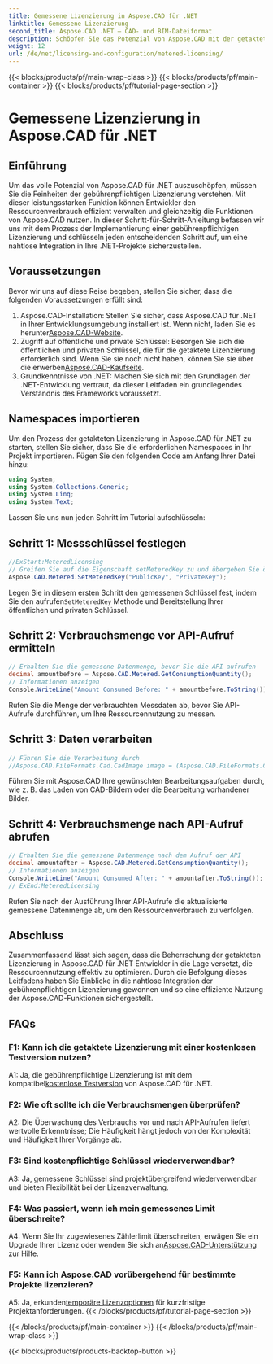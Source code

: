 ```yaml
---
title: Gemessene Lizenzierung in Aspose.CAD für .NET
linktitle: Gemessene Lizenzierung
second_title: Aspose.CAD .NET – CAD- und BIM-Dateiformat
description: Schöpfen Sie das Potenzial von Aspose.CAD mit der getakteten Lizenzierung in .NET frei. Optimieren Sie die Ressourcennutzung nahtlos. Entdecken Sie unsere Schritt-für-Schritt-Anleitung.
weight: 12
url: /de/net/licensing-and-configuration/metered-licensing/
---
```


{{< blocks/products/pf/main-wrap-class >}}
{{< blocks/products/pf/main-container >}}
{{< blocks/products/pf/tutorial-page-section >}}

# Gemessene Lizenzierung in Aspose.CAD für .NET

## Einführung

Um das volle Potenzial von Aspose.CAD für .NET auszuschöpfen, müssen Sie die Feinheiten der gebührenpflichtigen Lizenzierung verstehen. Mit dieser leistungsstarken Funktion können Entwickler den Ressourcenverbrauch effizient verwalten und gleichzeitig die Funktionen von Aspose.CAD nutzen. In dieser Schritt-für-Schritt-Anleitung befassen wir uns mit dem Prozess der Implementierung einer gebührenpflichtigen Lizenzierung und schlüsseln jeden entscheidenden Schritt auf, um eine nahtlose Integration in Ihre .NET-Projekte sicherzustellen.

## Voraussetzungen

Bevor wir uns auf diese Reise begeben, stellen Sie sicher, dass die folgenden Voraussetzungen erfüllt sind:
1.  Aspose.CAD-Installation: Stellen Sie sicher, dass Aspose.CAD für .NET in Ihrer Entwicklungsumgebung installiert ist. Wenn nicht, laden Sie es herunter[Aspose.CAD-Website](https://releases.aspose.com/cad/net/).
2.  Zugriff auf öffentliche und private Schlüssel: Besorgen Sie sich die öffentlichen und privaten Schlüssel, die für die getaktete Lizenzierung erforderlich sind. Wenn Sie sie noch nicht haben, können Sie sie über die erwerben[Aspose.CAD-Kaufseite](https://purchase.aspose.com/buy).
3. Grundkenntnisse von .NET: Machen Sie sich mit den Grundlagen der .NET-Entwicklung vertraut, da dieser Leitfaden ein grundlegendes Verständnis des Frameworks voraussetzt.

## Namespaces importieren

Um den Prozess der getakteten Lizenzierung in Aspose.CAD für .NET zu starten, stellen Sie sicher, dass Sie die erforderlichen Namespaces in Ihr Projekt importieren. Fügen Sie den folgenden Code am Anfang Ihrer Datei hinzu:
```csharp
using System;
using System.Collections.Generic;
using System.Linq;
using System.Text;
```

Lassen Sie uns nun jeden Schritt im Tutorial aufschlüsseln:

## Schritt 1: Messschlüssel festlegen

```csharp
//ExStart:MeteredLicensing
// Greifen Sie auf die Eigenschaft setMeteredKey zu und übergeben Sie öffentliche und private Schlüssel als Parameter
Aspose.CAD.Metered.SetMeteredKey("PublicKey", "PrivateKey");
```

 Legen Sie in diesem ersten Schritt den gemessenen Schlüssel fest, indem Sie den aufrufen`SetMeteredKey` Methode und Bereitstellung Ihrer öffentlichen und privaten Schlüssel.

## Schritt 2: Verbrauchsmenge vor API-Aufruf ermitteln

```csharp
// Erhalten Sie die gemessene Datenmenge, bevor Sie die API aufrufen
decimal amountbefore = Aspose.CAD.Metered.GetConsumptionQuantity();
// Informationen anzeigen
Console.WriteLine("Amount Consumed Before: " + amountbefore.ToString());
```

Rufen Sie die Menge der verbrauchten Messdaten ab, bevor Sie API-Aufrufe durchführen, um Ihre Ressourcennutzung zu messen.

## Schritt 3: Daten verarbeiten

```csharp
// Führen Sie die Verarbeitung durch
//Aspose.CAD.FileFormats.Cad.CadImage image = (Aspose.CAD.FileFormats.Cad.CadImage)Aspose.CAD.Image.load("BlockRefDgn.dwg");
```

Führen Sie mit Aspose.CAD Ihre gewünschten Bearbeitungsaufgaben durch, wie z. B. das Laden von CAD-Bildern oder die Bearbeitung vorhandener Bilder.

## Schritt 4: Verbrauchsmenge nach API-Aufruf abrufen

```csharp
// Erhalten Sie die gemessene Datenmenge nach dem Aufruf der API
decimal amountafter = Aspose.CAD.Metered.GetConsumptionQuantity();
// Informationen anzeigen
Console.WriteLine("Amount Consumed After: " + amountafter.ToString());
// ExEnd:MeteredLicensing
```

Rufen Sie nach der Ausführung Ihrer API-Aufrufe die aktualisierte gemessene Datenmenge ab, um den Ressourcenverbrauch zu verfolgen.

## Abschluss

Zusammenfassend lässt sich sagen, dass die Beherrschung der getakteten Lizenzierung in Aspose.CAD für .NET Entwickler in die Lage versetzt, die Ressourcennutzung effektiv zu optimieren. Durch die Befolgung dieses Leitfadens haben Sie Einblicke in die nahtlose Integration der gebührenpflichtigen Lizenzierung gewonnen und so eine effiziente Nutzung der Aspose.CAD-Funktionen sichergestellt.

## FAQs

### F1: Kann ich die getaktete Lizenzierung mit einer kostenlosen Testversion nutzen?

 A1: Ja, die gebührenpflichtige Lizenzierung ist mit dem kompatibel[kostenlose Testversion](https://releases.aspose.com/) von Aspose.CAD für .NET.

### F2: Wie oft sollte ich die Verbrauchsmengen überprüfen?

A2: Die Überwachung des Verbrauchs vor und nach API-Aufrufen liefert wertvolle Erkenntnisse; Die Häufigkeit hängt jedoch von der Komplexität und Häufigkeit Ihrer Vorgänge ab.

### F3: Sind kostenpflichtige Schlüssel wiederverwendbar?

A3: Ja, gemessene Schlüssel sind projektübergreifend wiederverwendbar und bieten Flexibilität bei der Lizenzverwaltung.

### F4: Was passiert, wenn ich mein gemessenes Limit überschreite?

 A4: Wenn Sie Ihr zugewiesenes Zählerlimit überschreiten, erwägen Sie ein Upgrade Ihrer Lizenz oder wenden Sie sich an[Aspose.CAD-Unterstützung](https://forum.aspose.com/c/cad/19) zur Hilfe.

### F5: Kann ich Aspose.CAD vorübergehend für bestimmte Projekte lizenzieren?

 A5: Ja, erkunden[temporäre Lizenzoptionen](https://purchase.aspose.com/temporary-license/) für kurzfristige Projektanforderungen.
{{< /blocks/products/pf/tutorial-page-section >}}

{{< /blocks/products/pf/main-container >}}
{{< /blocks/products/pf/main-wrap-class >}}

{{< blocks/products/products-backtop-button >}}
